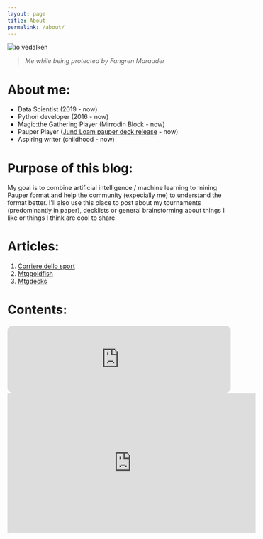 ```yaml
---
layout: page
title: About
permalink: /about/
---
```


![io vedalken](./../assets/images/io_vedalken.jpeg)
> _Me while being protected by Fangren Marauder_



# About me:

- Data Scientist (2019 - now)
- Python developer (2016 - now)
- Magic:the Gathering Player (Mirrodin Block - now)
- Pauper
  Player ([Jund Loam pauper deck release](http://www.metagame.it/articoli-pauper/2616-pauper-deck-analisi-jund-loam.html) -
  now)
- Aspiring writer (childhood - now)


# Purpose of this blog:

My goal is to combine artificial intelligence / machine learning to mining Pauper format and help the community (expecially me) to
understand the format better.
I'll also use this place to post about my tournaments (predominantly in paper), decklists or general brainstorming about
things I like or things I think are cool to share.


# Articles:
1. [Corriere dello sport](https://www.corrieredellosport.it/news/esports/eventi/2023/04/04-105961082/il_torneo_di_magic_piu_grande_del_mondo_l_hanno_organizzato_a_lecco)
2. [Mtggoldfish](https://www.mtggoldfish.com/player/Matteo+Mazzola)
3. [Mtgdecks](https://mtgdecks.net/Pauper/paupergeddon-winter-edition-2023-lecco-italy-tournament-128716)


# Contents:
<iframe style="border-radius:12px" src="https://open.spotify.com/embed/episode/3ZzRLroqnJsGrnaLaaWP6m?utm_source=generator&theme=0&t=0" width="100%" height="152" frameBorder="0" allowfullscreen="" allow="autoplay; clipboard-write; encrypted-media; fullscreen; picture-in-picture" loading="lazy"></iframe>

<iframe width="560" height="315" src="https://www.youtube.com/embed/D-Ylsl3gQ3E" title="YouTube video player" frameborder="0" allow="accelerometer; autoplay; clipboard-write; encrypted-media; gyroscope; picture-in-picture; web-share" allowfullscreen></iframe>